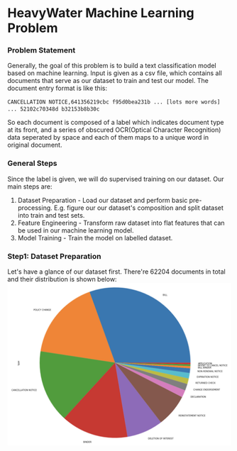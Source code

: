# HeavyWater Machine Learning Problem


### Problem Statement

Generally, the goal of this problem is to build a text classification model based on machine learning. Input is given as a csv file, which contains all documents that serve as our dataset to train and test our model. The document entry format is like this:

```
CANCELLATION NOTICE,641356219cbc f95d0bea231b ... [lots more words] ... 52102c70348d b32153b8b30c
```

So each document is composed of a label which indicates document type at its front, and a series of obscured OCR(Optical Character Recognition) data seperated by space and each of them maps to a unique word in original document.


### General Steps

Since the label is given, we will do supervised training on our dataset. Our main steps are:
1. Dataset Preparation - Load our dataset and perform basic pre-processing. E.g. figure our our dataset's composition and split dataset into train and test sets.
2. Feature Engineering - Transform raw dataset into flat features that can be used in our machine learning model.
3. Model Training - Train the model on labelled dataset.


### Step1: Dataset Preparation

Let's have a glance of our dataset first. There're 62204 documents in total and their distribution is shown below:
![](images/data_plot.jpeg)
